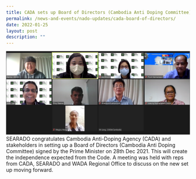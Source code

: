 ```yaml
---
title: CADA sets up Board of Directors (Cambodia Anti Doping Committee)
permalink: /news-and-events/nado-updates/cada-board-of-directors/
date: 2022-01-25
layout: post
description: ""
---
```

![Alt text for image on Isomer site](/images/cada%20board%20of%20director.jpg)<br>
SEARADO congratulates Cambodia Anti-Doping Agency (CADA) and stakeholders in setting up a Board of Directors (Cambodia Anti Doping Committee) signed by the Prime Minister on 28th Dec 2021. This will create the independence expected from the Code. A meeting was held with reps from CADA, SEARADO and WADA Regional Office to discuss on the new set up moving forward.